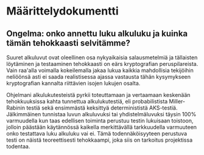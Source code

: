# Määrittelydokumentti

## Ongelma: onko annettu luku alkuluku ja kuinka tämän tehokkaasti selvitämme?

Suuret alkuluvut ovat oleellinen osa nykyaikaisia salausmetelmiä ja tällaisten löytäminen ja testaaminen tehokkaasti on eärs kryptografian peruspilareista. Vain raa'alla voimalla kokeilemalla jakaa lukua kaikkia mahdollisia tekijöihin neliöönsä asti ei saada realistisessa ajassa vastausta tähän kysymykseen kryptografian kannalta riittävien isojen lukujen osalta.

Ohjelmani alkulukutesteistä pyrkii toteuttamaan ja vertaamaan keskenään tehokkuuksissa kahta tunnettua alkulukutestiä, eli probabilistista Miller-Rabinin testiä sekä ensimmästä keksittyä determinististä AKS-testiä. Jälkimmäinen tunnistaa luvun alkuluvuksi tai yhdistelmäluvuksi täysin 100% varmuudella kun taas edellisen toiminta perustuu testin lukuisaan toistoon, jolloin päästään käytännössä kaikella merkittävällä tarkkuudella varmuuteen onko testattava luku alkuluku vai ei. Tämä todennäköisyyteen perustuva testi on näistä teoreettisesti tehokkaampi, joka siis on tarkoitus projektissa todentaa.
